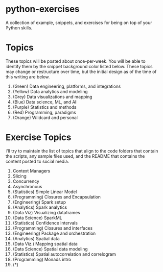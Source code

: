 # python-exercises

A collection of example, snippets, and exercises for being on top of your Python skills.

# Topics

These topics will be posted about once-per-week. You will be able to identify them by the snippet background color listed below. These topics may change or restructure over time, but the initial design as of the time of this writing are below.

1. (Green) Data engineering, platforms, and integrations
2. (Yellow) Data analytics and modeling
3. (Grey) Data visualizations and mapping
4. (Blue) Data science, ML, and AI
5. (Purple) Statistics and methods
6. (Red) Programming, paradigms
7. (Orange) Wildcard and personal 


# Exercise Topics

I'll try to maintain the list of topics that align to the code folders that contain the scripts, any sample files used, and the README that contains the content posted to social media. 

1. Context Managers
2. Slicing
3. Concurrency
4. Asynchronous
5. (Statistics) Simple Linear Model
6. (Programming) Closures and Encapsulation
7. (Engineering) Spark setup
8. (Analytics) Spark analytics
9. (Data Viz) Visualizing dataframes
10. (Data Science) SparkML
11. (Statistics) Confidence Intervals
12. (Programming) Closures and interfaces
13. (Engineering) Package and orchestration
14. (Analytics) Spatial data
15. (Data Viz.) Mapping spatial data
16. (Data Science) Spatial data modeling
17. (Statistics) Spatial autocorrelation and correlogram
18. (Programming) Monads intro
19. (*)
